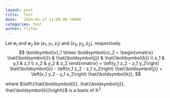 ```yaml
---
layout: post
title:  Test
date:   2024-05-17 11:09:00 +0800
categories: test
author: flifex
---
```


Let $\boldsymbol{v}_1$ and $\boldsymbol{v}_2$ be $\left(x_1, y_1, z_1\right)$ and $\left(x_2, y_2, z_2\right)$, respectively.
$$
\boldsymbol{v}_1 \times \boldsymbol{v}_2 = \begin{vmatrix}
\hat{\boldsymbol{i}} & \hat{\boldsymbol{j}} & \hat{\boldsymbol{k}} \\
x_1 & y_1 & z_1 \\
x_2 & y_2 & z_2
\end{vmatrix} =
\left(y_1 z_2 - z_1 y_2\right) \hat{\boldsymbol{i}} - \left(x_1 z_2 - z_1 x_2\right) \hat{\boldsymbol{j}} +
\left(x_1 y_2 - y_1 x_2\right) \hat{\boldsymbol{k}},
$$

where $\left\{\hat{\boldsymbol{i}}, \hat{\boldsymbol{j}}, \hat{\boldsymbol{k}}\right\}$ is a basis of $\mathbb{R}^3$.
